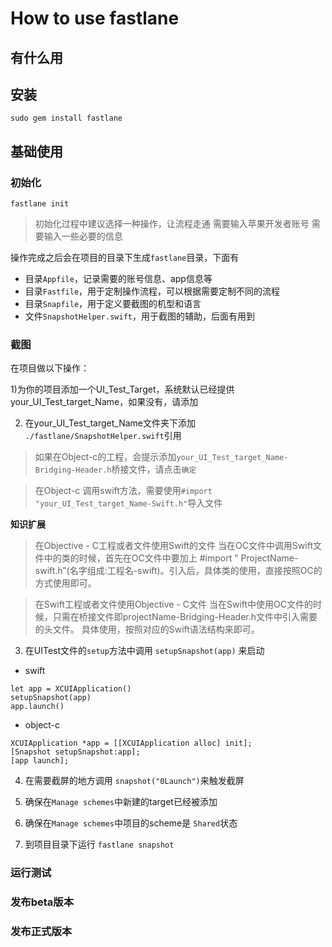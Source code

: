 # How to use fastlane

## 有什么用

## 安装
```
sudo gem install fastlane
```

## 基础使用
### 初始化
```
fastlane init
```
> 初始化过程中建议选择一种操作，让流程走通
> 需要输入苹果开发者账号
> 需要输入一些必要的信息

操作完成之后会在项目的目录下生成`fastlane`目录，下面有
* 目录`Appfile`，记录需要的账号信息、app信息等
* 目录`Fastfile`，用于定制操作流程，可以根据需要定制不同的流程
* 目录`Snapfile`，用于定义要截图的机型和语言
* 文件`SnapshotHelper.swift`，用于截图的辅助，后面有用到

### 截图
在项目做以下操作：

1)为你的项目添加一个UI_Test_Target，系统默认已经提供your_UI_Test_target_Name，如果没有，请添加

2) 在your_UI_Test_target_Name文件夹下添加` ./fastlane/SnapshotHelper.swift`引用

> 如果在Object-c的工程，会提示添加`your_UI_Test_target_Name-Bridging-Header.h`桥接文件，请点击`确定`

> 在Object-c 调用swift方法，需要使用`#import "your_UI_Test_target_Name-Swift.h"`导入文件

**知识扩展**
> 在Objective - C工程或者文件使用Swift的文件
当在OC文件中调用Swift文件中的类的时候，首先在OC文件中要加上 #import "
ProjectName-swift.h”(名字组成:工程名-swift)。引入后，具体类的使用，直接按照OC的方式使用即可。

> 在Swift工程或者文件使用Objective - C文件
当在Swift中使用OC文件的时候，只需在桥接文件即projectName-Bridging-Header.h文件中引入需要的头文件。
具体使用，按照对应的Swift语法结构来即可。



3) 在UITest文件的`setup`方法中调用 `setupSnapshot(app)` 来启动

* swift
```
let app = XCUIApplication()
setupSnapshot(app)
app.launch()
```

* object-c
```
XCUIApplication *app = [[XCUIApplication alloc] init];
[Snapshot setupSnapshot:app];
[app launch];
```

4) 在需要截屏的地方调用 `snapshot("0Launch")`来触发截屏

5) 确保在`Manage schemes`中新建的target已经被添加

6) 确保在`Manage schemes`中项目的scheme是 `Shared`状态

7) 到项目目录下运行 `fastlane snapshot`

### 运行测试

### 发布beta版本

### 发布正式版本


